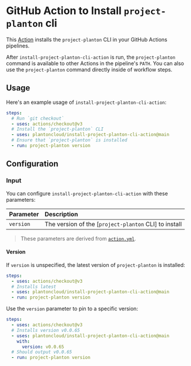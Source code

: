 # GitHub Action to Install `project-planton` cli

This [Action] installs the `project-planton` CLI in your GitHub Actions pipelines.

After `install-project-planton-cli-action` is run, the `project-planton` command is available to other Actions in the pipeline's
`PATH`. You can also use the `project-planton` command directly inside of workflow steps.

## Usage

Here's an example usage of `install-project-planton-cli-action`:

```yaml
steps:
  # Run `git checkout`
  - uses: actions/checkout@v3
  # Install the `project-planton` CLI
  - uses: plantoncloud/install-project-planton-cli-action@main
  # Ensure that `project-planton` is installed
  - run: project-planton version
```

## Configuration

### Input

You can configure `install-project-planton-cli-action` with these parameters:

| Parameter      | Description                                                |
|:---------------|:-----------------------------------------------------------|
| `version`      | The version of the [`project-planton` CLI] to install      |

> These parameters are derived from [`action.yml`](./action.yml). <br>

#### Version

If `version` is unspecified, the latest version of `project-planton` is installed:

```yaml
steps:
  - uses: actions/checkout@v3
  # Installs latest
  - uses: plantoncloud/install-project-planton-cli-action@main
  - run: project-planton version
```

Use the `version` parameter to pin to a specific version:

```yaml
steps:
  - uses: actions/checkout@v3
  # Installs version v0.0.65
  - uses: plantoncloud/install-project-planton-cli-action@main
    with:
      version: v0.0.65
  # Should output v0.0.65
  - run: project-planton version
```

[action]: https://docs.github.com/actions
